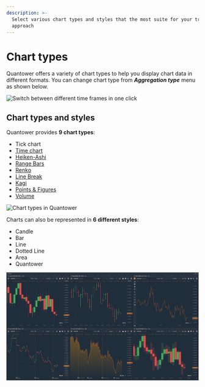 ```yaml
---
description: >-
  Select various chart types and styles that the most suite for your trading
  approach
---
```


# Chart types

Quantower offers a variety of chart types to help you display chart data in different formats. You can change chart type from _**Aggregation type**_ menu as shown below.

![Switch between different time frames in one click](../../../.gitbook/assets/chart-time-selector.png)

## Chart types and styles

Quantower provides **9 chart types**:

* Tick chart
* [Time chart](https://help.quantower.com/analytics-panels/chart/chart-types/time-aggregation)
* [Heiken-Ashi](https://help.quantower.com/analytics-panels/chart/chart-types/heiken-ashi)
* [Range Bars](https://help.quantower.com/analytics-panels/chart/chart-types/range-bars)
* [Renko](https://help.quantower.com/analytics-panels/chart/chart-types/renko)
* [Line Break](https://help.quantower.com/analytics-panels/chart/chart-types/line-break)
* [Kagi](https://help.quantower.com/analytics-panels/chart/chart-types/kagi)
* [Points & Figures](https://help.quantower.com/analytics-panels/chart/chart-types/points-and-figures)
* [Volume](volume-bars.md)

![Chart types in Quantower](../../../.gitbook/assets/period-selector.png)

Charts can also be represented in **6 different styles**:

* Candle
* Bar
* Line
* Dotted Line
* Area
* Quantower

![Chart styles in Quantower &#x2014; Candle, Bar, Line, Dotted Line, Area, Quantower style](../../../.gitbook/assets/chart-styles-1.png)


